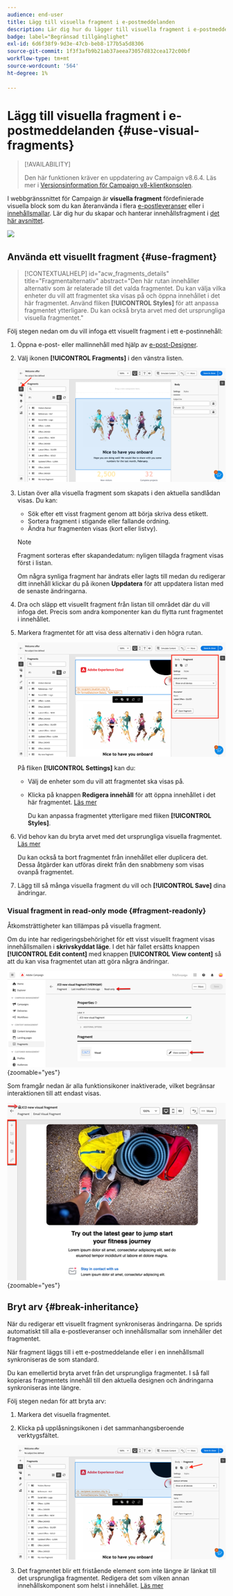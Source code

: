 ```yaml
---
audience: end-user
title: Lägg till visuella fragment i e-postmeddelanden
description: Lär dig hur du lägger till visuella fragment i e-postmeddelanden
badge: label="Begränsad tillgänglighet"
exl-id: 6d6f38f9-9d3e-47cb-beb8-177b5a5d8306
source-git-commit: 1f3f3afb9b21ab37aeea73057d832cea172c00bf
workflow-type: tm+mt
source-wordcount: '564'
ht-degree: 1%

---
```


# Lägg till visuella fragment i e-postmeddelanden {#use-visual-fragments}

>[!AVAILABILITY]
>
>Den här funktionen kräver en uppdatering av Campaign v8.6.4. Läs mer i [Versionsinformation för Campaign v8-klientkonsolen](https://experienceleague.adobe.com/en/docs/campaign/campaign-v8/releases/release-notes).

I webbgränssnittet för Campaign är **visuella fragment** fördefinierade visuella block som du kan återanvända i flera [e-postleveranser](../email/get-started-email-designer.md) eller i [innehållsmallar](../email/use-email-templates.md). Lär dig hur du skapar och hanterar innehållsfragment i [det här avsnittet](fragments.md).

![](assets/do-not-localize/fragments.gif)

## Använda ett visuellt fragment {#use-fragment}

>[!CONTEXTUALHELP]
>id="acw_fragments_details"
>title="Fragmentalternativ"
>abstract="Den här rutan innehåller alternativ som är relaterade till det valda fragmentet. Du kan välja vilka enheter du vill att fragmentet ska visas på och öppna innehållet i det här fragmentet. Använd fliken **[!UICONTROL Styles]** för att anpassa fragmentet ytterligare. Du kan också bryta arvet med det ursprungliga visuella fragmentet."

<!-- pas vu dans l'UI-->

Följ stegen nedan om du vill infoga ett visuellt fragment i ett e-postinnehåll:

1. Öppna e-post- eller mallinnehåll med hjälp av [e-post-Designer](../email/get-started-email-designer.md).

1. Välj ikonen **[!UICONTROL Fragments]** i den vänstra listen.

   ![](assets/fragments-in-designer.png)

1. Listan över alla visuella fragment som skapats i den aktuella sandlådan visas. Du kan:

   * Sök efter ett visst fragment genom att börja skriva dess etikett.
   * Sortera fragment i stigande eller fallande ordning.
   * Ändra hur fragmenten visas (kort eller listvy).

   >[!NOTE]
   >
   >Fragment sorteras efter skapandedatum: nyligen tillagda fragment visas först i listan.

   Om några synliga fragment har ändrats eller lagts till medan du redigerar ditt innehåll klickar du på ikonen **Uppdatera** för att uppdatera listan med de senaste ändringarna.

1. Dra och släpp ett visuellt fragment från listan till området där du vill infoga det. Precis som andra komponenter kan du flytta runt fragmentet i innehållet.

1. Markera fragmentet för att visa dess alternativ i den högra rutan.

   ![](assets/fragment-right-pane.png)

   På fliken **[!UICONTROL Settings]** kan du:

   * Välj de enheter som du vill att fragmentet ska visas på.
   * Klicka på knappen **Redigera innehåll** för att öppna innehållet i det här fragmentet. [Läs mer](../content/fragments.md#edit-fragments)

     Du kan anpassa fragmentet ytterligare med fliken **[!UICONTROL Styles]**.

1. Vid behov kan du bryta arvet med det ursprungliga visuella fragmentet. [Läs mer](#break-inheritance)

   Du kan också ta bort fragmentet från innehållet eller duplicera det. Dessa åtgärder kan utföras direkt från den snabbmeny som visas ovanpå fragmentet.

1. Lägg till så många visuella fragment du vill och **[!UICONTROL Save]** dina ändringar.

### Visual fragment in read-only mode {#fragment-readonly}

Åtkomsträttigheter kan tillämpas på visuella fragment.

Om du inte har redigeringsbehörighet för ett visst visuellt fragment visas innehållsmallen i **skrivskyddat läge**. I det här fallet ersätts knappen **[!UICONTROL Edit content]** med knappen **[!UICONTROL View content]** så att du kan visa fragmentet utan att göra några ändringar.

![](assets/fragment-readonly.png){zoomable="yes"}

Som framgår nedan är alla funktionsikoner inaktiverade, vilket begränsar interaktionen till att endast visas.

![](assets/fragment-readonly-view.png){zoomable="yes"}

## Bryt arv {#break-inheritance}

När du redigerar ett visuellt fragment synkroniseras ändringarna. De sprids automatiskt till alla e-postleveranser och innehållsmallar som innehåller det fragmentet.

När fragment läggs till i ett e-postmeddelande eller i en innehållsmall synkroniseras de som standard.

Du kan emellertid bryta arvet från det ursprungliga fragmentet. I så fall kopieras fragmentets innehåll till den aktuella designen och ändringarna synkroniseras inte längre.

Följ stegen nedan för att bryta arv:

1. Markera det visuella fragmentet.

1. Klicka på upplåsningsikonen i det sammanhangsberoende verktygsfältet.

   ![](assets/fragment-break-inheritance.png)

1. Det fragmentet blir ett fristående element som inte längre är länkat till det ursprungliga fragmentet. Redigera det som vilken annan innehållskomponent som helst i innehållet. [Läs mer](../email/content-components.md)
